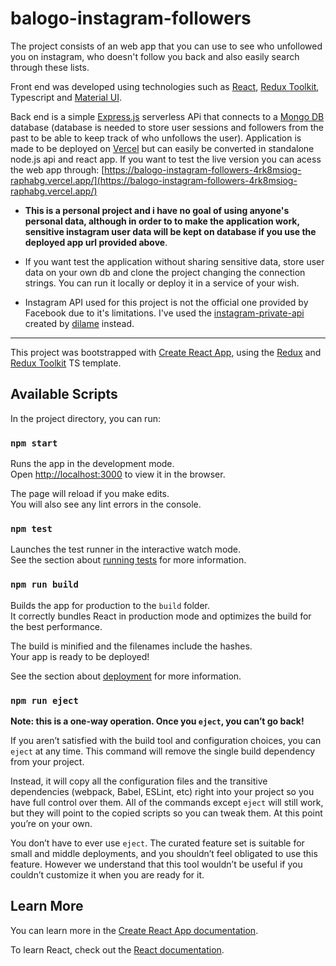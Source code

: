 # balogo-instagram-followers

The project consists of an web app that you can use to see who unfollowed you on instagram, who doesn't follow you back and also easily search through these lists.

Front end was developed using technologies such as [React](https://reactjs.org/), [Redux Toolkit](https://redux-toolkit.js.org/), Typescript and [Material UI](https://mui.com/).

Back end is a simple [Express.js](https://expressjs.com/) serverless APi that connects to a [Mongo DB](https://www.mongodb.com/) database (database is needed to store user sessions and followers from the past to be able to keep track of who unfollows the user).
Application is made to be deployed on [Vercel](https://vercel.com/) but can easily be converted in standalone node.js api and react app. If you want to test the live version you can acess the web app through: [https://balogo-instagram-followers-4rk8msiog-raphabg.vercel.app/](https://balogo-instagram-followers-4rk8msiog-raphabg.vercel.app/)

* <b>This is a personal project and i have no goal of using anyone's personal data, although in order to to make the application work, sensitive instagram user data will be kept on database if you use the deployed app url provided above</b>. 

* If you want test the application without sharing sensitive data, store user data on your own db and clone the project changing the connection strings. You can run it locally or deploy it in a service of your wish.

* Instagram API used for this project is not the official one provided by Facebook due to it's limitations. I've used the [instagram-private-api](https://github.com/dilame/instagram-private-api) created by [dilame](https://github.com/dilame) instead.

<hr>

This project was bootstrapped with [Create React App](https://github.com/facebook/create-react-app), using the [Redux](https://redux.js.org/) and [Redux Toolkit](https://redux-toolkit.js.org/) TS template.

## Available Scripts

In the project directory, you can run:

### `npm start`

Runs the app in the development mode.\
Open [http://localhost:3000](http://localhost:3000) to view it in the browser.

The page will reload if you make edits.\
You will also see any lint errors in the console.

### `npm test`

Launches the test runner in the interactive watch mode.\
See the section about [running tests](https://facebook.github.io/create-react-app/docs/running-tests) for more information.

### `npm run build`

Builds the app for production to the `build` folder.\
It correctly bundles React in production mode and optimizes the build for the best performance.

The build is minified and the filenames include the hashes.\
Your app is ready to be deployed!

See the section about [deployment](https://facebook.github.io/create-react-app/docs/deployment) for more information.

### `npm run eject`

**Note: this is a one-way operation. Once you `eject`, you can’t go back!**

If you aren’t satisfied with the build tool and configuration choices, you can `eject` at any time. This command will remove the single build dependency from your project.

Instead, it will copy all the configuration files and the transitive dependencies (webpack, Babel, ESLint, etc) right into your project so you have full control over them. All of the commands except `eject` will still work, but they will point to the copied scripts so you can tweak them. At this point you’re on your own.

You don’t have to ever use `eject`. The curated feature set is suitable for small and middle deployments, and you shouldn’t feel obligated to use this feature. However we understand that this tool wouldn’t be useful if you couldn’t customize it when you are ready for it.

## Learn More

You can learn more in the [Create React App documentation](https://facebook.github.io/create-react-app/docs/getting-started).

To learn React, check out the [React documentation](https://reactjs.org/).
